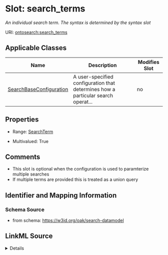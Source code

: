 # Slot: search_terms


_An individual search term. The syntax is determined by the syntax slot_



URI: [ontosearch:search_terms](https://w3id.org/oak/search-datamodel/search_terms)



<!-- no inheritance hierarchy -->




## Applicable Classes

| Name | Description | Modifies Slot |
| --- | --- | --- |
[SearchBaseConfiguration](SearchBaseConfiguration.md) | A user-specified configuration that determines how a particular search operat... |  no  |







## Properties

* Range: [SearchTerm](SearchTerm.md)

* Multivalued: True





## Comments

* This slot is optional when the configuration is used to paramterize multiple searches
* If multiple terms are provided this is treated as a union query

## Identifier and Mapping Information







### Schema Source


* from schema: https://w3id.org/oak/search-datamodel




## LinkML Source

<details>
```yaml
name: search_terms
description: An individual search term. The syntax is determined by the syntax slot
comments:
- This slot is optional when the configuration is used to paramterize multiple searches
- If multiple terms are provided this is treated as a union query
from_schema: https://w3id.org/oak/search-datamodel
rank: 1000
multivalued: true
alias: search_terms
owner: SearchBaseConfiguration
domain_of:
- SearchBaseConfiguration
range: SearchTerm

```
</details>